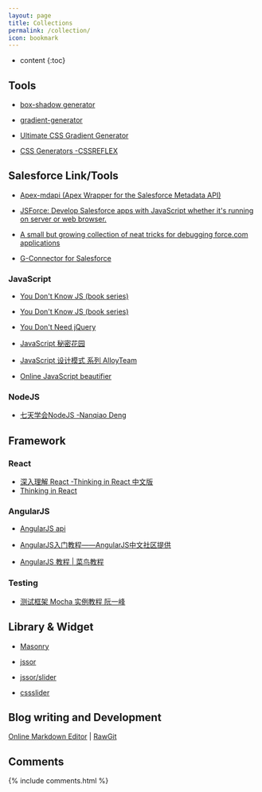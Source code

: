 ```yaml
---
layout: page
title: Collections
permalink: /collection/
icon: bookmark
---
```


* content
{:toc}

## Tools

* [box-shadow generator](http://www.cssmatic.com/box-shadow)

    
* [gradient-generator](http://www.cssmatic.com/gradient-generator)



* [Ultimate CSS Gradient Generator](http://www.colorzilla.com/gradient-editor/)

    

* [CSS Generators -CSSREFLEX](http://www.cssreflex.com/css-generators/)

   
## Salesforce Link/Tools


* [Apex-mdapi (Apex Wrapper for the Salesforce Metadata API)](https://devhub.io/repos/financialforcedev-apex-mdapi)

* [JSForce: Develop Salesforce apps with JavaScript whether it's running on server or web browser.](https://jsforce.github.io/ )


* [A small but growing collection of neat tricks for debugging force.com applications](https://chrome.google.com/webstore/detail/grey-tab/gdhilgkkfgmndikdhlenenjbacmnggmb) 

* [G-Connector for Salesforce ](https://chrome.google.com/webstore/detail/g-connector-for-salesforc/inpioilbljppoobbblcpbpjplkefmkep?hl=en)



### JavaScript

* [You Don't Know JS (book series)](https://github.com/getify/You-Dont-Know-JS)

* [You Don't Know JS (book series)](https://github.com/getify/You-Dont-Know-JS)

* [You Don't Need jQuery](https://github.com/oneuijs/You-Dont-Need-jQuery/blob/master/README.zh-CN.md)
   
* [JavaScript 秘密花园](http://bonsaiden.github.io/JavaScript-Garden/zh/)

* [JavaScript 设计模式 系列 AlloyTeam](http://www.alloyteam.com/2012/10/common-javascript-design-patterns/)

* [Online JavaScript beautifier](http://jsbeautifier.org/)

### NodeJS

* [七天学会NodeJS -Nanqiao Deng](https://nqdeng.github.io/7-days-nodejs)

## Framework

### React

* [深入理解 React -Thinking in React 中文版](http://reactjs.cn/react/docs/thinking-in-react.html)
* [Thinking in React](http://facebook.github.io/react/docs/thinking-in-react.html)

### AngularJS

* [AngularJS api](https://docs.angularjs.org/api)

* [AngularJS入门教程——AngularJS中文社区提供](https://github.com/zensh/AngularjsTutorial_cn)

* [AngularJS 教程 \| 菜鸟教程](http://www.runoob.com/angularjs/angularjs-tutorial.html)


### Testing

* [测试框架 Mocha 实例教程 阮一峰](http://www.ruanyifeng.com/blog/2015/12/a-mocha-tutorial-of-examples.html)

## Library & Widget

* [Masonry](http://masonry.desandro.com/)

* [jssor](http://www.jssor.com/)

* [jssor/slider](https://github.com/jssor/slider)

* [cssslider](http://cssslider.com/)


## Blog writing and Development

[Online Markdown Editor](http://dillinger.io/) \| [RawGit](https://rawgit.com/) 

## Comments

{% include comments.html %}
